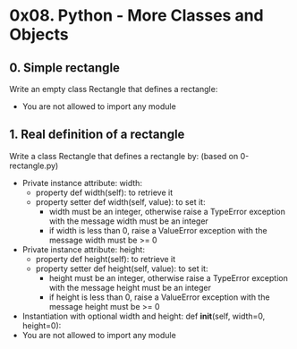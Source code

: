 # 0x08. Python - More Classes and Objects

## 0. Simple rectangle

Write an empty class Rectangle that defines a rectangle:

* You are not allowed to import any module

## 1. Real definition of a rectangle

Write a class Rectangle that defines a rectangle by: (based on 0-rectangle.py)

* Private instance attribute: width:
  * property def width(self): to retrieve it
  * property setter def width(self, value): to set it:
    * width must be an integer, otherwise raise a TypeError exception with the message width must be an integer
    * if width is less than 0, raise a ValueError exception with the message width must be >= 0
* Private instance attribute: height:
  * property def height(self): to retrieve it
  * property setter def height(self, value): to set it:
    * height must be an integer, otherwise raise a TypeError exception with the message height must be an integer
    * if height is less than 0, raise a ValueError exception with the message height must be >= 0
* Instantiation with optional width and height: def __init__(self, width=0, height=0):
* You are not allowed to import any module
